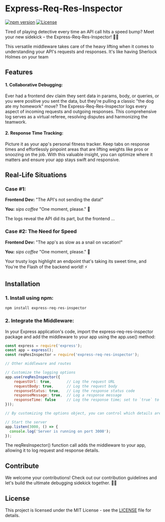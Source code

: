 # Express-Req-Res-Inspector

[![npm version](https://img.shields.io/npm/v/express-req-res-inspector.svg)](https://www.npmjs.com/package/express-req-res-inspector)
[![License](https://img.shields.io/badge/license-MIT-blue.svg)](https://github.com/your-username/express-req-res-inspector/blob/main/LICENSE)

Tired of playing detective every time an API call hits a speed bump? Meet your new sidekick – the Express-Req-Res-Inspector! 🕵️‍♂️

This versatile middleware takes care of the heavy lifting when it comes to understanding your API's requests and responses. It's like having Sherlock Holmes on your team

## Features
#### 1. Collaborative Debugging:
Ever had a frontend dev claim they sent data in params, body, or queries, or you were positive you sent the data, but they're pulling a classic "the dog ate my homework" move? The Express-Req-Res-Inspector logs every aspect of incoming requests and outgoing responses. This comprehensive log serves as a virtual referee, resolving disputes and harmonizing the teamwork.

#### 2. Response Time Tracking:
Picture it as your app's personal fitness tracker. Keep tabs on response times and effortlessly pinpoint areas that are lifting weights like pros or snoozing on the job. With this valuable insight, you can optimize where it matters and ensure your app stays swift and responsive.

## Real-Life Situations

### Case #1:

**Frontend Dev:** "The API's not sending the data!"

**You:** *sips coffee* "One moment, please." 🧐

The logs reveal the API did its part, but the frontend ...

### Case #2: The Need for Speed

**Frontend Dev:** "The app's as slow as a snail on vacation!"

**You:** *sips coffee* "One moment, please." 🧐

Your trusty logs highlight an endpoint that's taking its sweet time, and You're the Flash of the backend world! ⚡️


## Installation

### 1. Install using npm:
   ```bash
   npm install express-req-res-inspector
   ```

### 2. Integrate the Middleware:

In your Express application's code, import the express-req-res-inspector package and add the middleware to your app using the app.use() method:

```js
const express = require('express');
const app = express();
const reqResInspector = require('express-req-res-inspector');

// Other middleware and routes

// Customize the logging options
app.use(reqResInspector({
    requestUrl: true,       // Log the request URL
    requestBody: true,      // Log the request body
    responseStatus: true,   // Log the response status code
    responseMessage: true,  // Log a response message
    responseTime: false     // Log the response time; set to `true` to enable
}));

// By customizing the options object, you can control which details are logged. By default, if no options are specified, all properties will be set to true.

// Start the server
app.listen(3000, () => {
  console.log('Server is running on port 3000');
});
```

The reqResInspector() function call adds the middleware to your app, allowing it to log request and response details.

## Contribute
We welcome your contributions! Check out our contribution guidelines and let's build the ultimate debugging sidekick together. 🦸‍♂️

## License
This project is licensed under the MIT License - see the [LICENSE](LICENSE) file for details.
